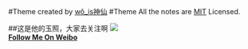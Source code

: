 #Theme created by [wǒ_is神仙](http://mrzhang.me/)
#Theme All the notes are [MIT](http://www.opensource.org/licenses/mit-license.php) Licensed.


##这是他的玉照，大家去关注啊
![](http://tp3.sinaimg.cn/1649383490/180/5600400876/1)  
**[Follow Me On Weibo](http://weibo.com/jsw0528)**

